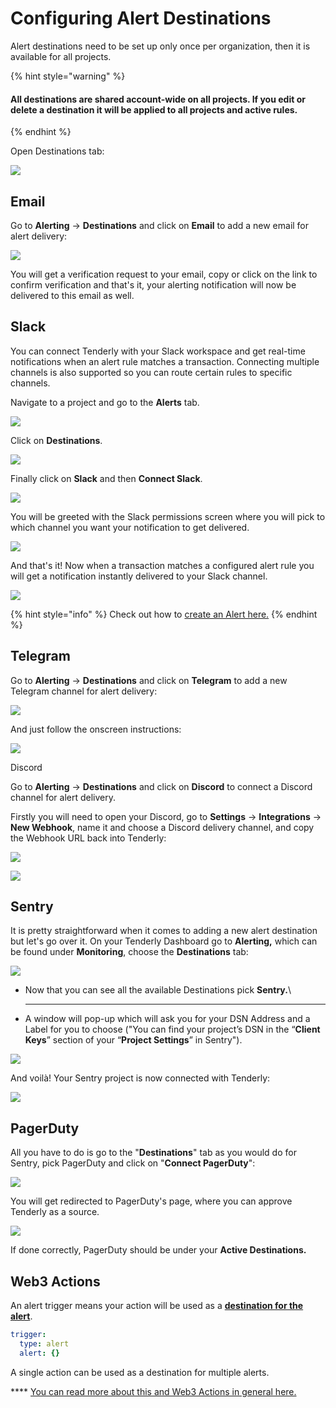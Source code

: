 # Configuring Alert Destinations

Alert destinations need to be set up only once per organization, then it is available for all projects.

{% hint style="warning" %}
#### All destinations are shared account-wide on all projects. If you edit or delete a destination it will be applied to all projects and active rules.
{% endhint %}

Open Destinations tab:

![](<../../../.gitbook/assets/image (56).png>)

## Email

Go to **Alerting** -> **Destinations** and click on **Email** to add a new email for alert delivery:

![](<../../../.gitbook/assets/Screenshot 2021-10-15 at 10.59.46.png>)

You will get a verification request to your email, copy or click on the link to confirm verification and that's it, your alerting notification will now be delivered to this email as well.

## Slack

You can connect Tenderly with your Slack workspace and get real-time notifications when an alert rule matches a transaction. Connecting multiple channels is also supported so you can route certain rules to specific channels.

Navigate to a project and go to the **Alerts** tab.

![](../../../.gitbook/assets/preview.tenderly.dev\_project\_uber-cool-project\_alerts\_rules.png)

Click on **Destinations**.

![](<../../../.gitbook/assets/preview.tenderly.dev\_project\_uber-cool-project\_alerts\_destinations (1).png>)

Finally click on **Slack** and then **Connect Slack**.

![](<../../../.gitbook/assets/preview.tenderly.dev\_project\_uber-cool-project\_alerts\_destinations-1 (1).png>)

You will be greeted with the Slack permissions screen where you will pick to which channel you want your notification to get delivered.

![](../../../.gitbook/assets/screen-shot-2019-09-02-at-11.42.40.png)

And that's it! Now when a transaction matches a configured alert rule you will get a notification instantly delivered to your Slack channel.

![](../../../.gitbook/assets/screen-shot-2019-08-30-at-13.08.01.png)

{% hint style="info" %}
Check out how to [create an Alert here.](../../creating-an-alert/)
{% endhint %}

## Telegram

Go to **Alerting** -> **Destinations** and click on **Telegram** to add a new Telegram channel for alert delivery:

![](<../../../.gitbook/assets/Screenshot 2021-10-15 at 11.03.01.png>)

And just follow the onscreen instructions:

![](<../../../.gitbook/assets/Screenshot 2021-10-15 at 11.03.42.png>)

Discord

Go to **Alerting** -> **Destinations** and click on **Discord** to connect a Discord channel for alert delivery.&#x20;

Firstly you will need to open your Discord, go to **Settings** -> **Integrations** -> **New Webhook**, name it and choose a Discord delivery channel, and copy the Webhook URL back into Tenderly:

![](<../../../.gitbook/assets/Screenshot 2021-10-15 at 11.07.45.png>)

![](<../../../.gitbook/assets/Screenshot 2021-10-15 at 11.08.46.png>)

## Sentry

It is pretty straightforward when it comes to adding a new alert destination but let's go over it. On your Tenderly Dashboard go to **Alerting,** which can be found under **Monitoring**, choose the **Destinations** tab:

![](<../../../.gitbook/assets/image (43).png>)

* Now that you can see all the available Destinations pick **Sentry.**\
  ****
* A window will pop-up which will ask you for your DSN Address and a Label for you to choose ("You can find your project’s DSN in the “**Client Keys**” section of your “**Project Settings**” in Sentry").

![](<../../../.gitbook/assets/image (64).png>)

And voilà! Your Sentry project is now connected with Tenderly:

![](<../../../.gitbook/assets/image (41).png>)

## PagerDuty

All you have to do is go to the "**Destinations**" tab as you would do for Sentry, pick PagerDuty and click on "**Connect PagerDuty**":

![](<../../../.gitbook/assets/image (29).png>)

You will get redirected to PagerDuty's page, where you can approve Tenderly as a source.

![](<../../../.gitbook/assets/image (36).png>)

If done correctly, PagerDuty should be under your **Active Destinations.**

## **Web3 Actions**

An alert trigger means your action will be used as a [**destination for the alert**](../../creating-an-alert/).

```yaml
trigger:
  type: alert
  alert: {}
```

A single action can be used as a destination for multiple alerts.

&#x20;**** [You can read more about this and Web3 Actions in general here.](../../../web3-actions/triggers.md)
